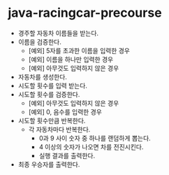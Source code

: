 # java-racingcar-precourse

- 경주할 자동차 이름들을 받는다. 
- 이름을 검증한다.
  - [예외] 5자를 초과한 이름을 입력한 경우
  - [예외] 이름을 하나만 입력한 경우
  - [예외] 아무것도 입력하지 않은 경우
- 자동차를 생성한다.
- 시도할 횟수를 입력 받는다.
- 시도할 횟수를 검증한다.
  - [예외] 아무것도 입력하지 않은 경우
  - [예외] 0, 음수를 입력한 경우
- 시도할 횟수만큼 반복한다.
  - 각 자동차마다 반복한다.
    - 0과 9 사이 숫자 중 하나를 랜덤하게 뽑는다.
    - 4 이상의 숫자가 나오면 차를 전진시킨다.
    - 실행 결과를 출력한다.
- 최종 우승자를 출력한다. 